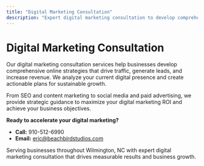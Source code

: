 ```yaml
---
title: "Digital Marketing Consultation"
description: "Expert digital marketing consultation to develop comprehensive strategies that drive traffic, generate leads, and grow your business online."
---
```


# Digital Marketing Consultation

Our digital marketing consultation services help businesses develop comprehensive online strategies that drive traffic, generate leads, and increase revenue. We analyze your current digital presence and create actionable plans for sustainable growth.

From SEO and content marketing to social media and paid advertising, we provide strategic guidance to maximize your digital marketing ROI and achieve your business objectives.

**Ready to accelerate your digital marketing?**
- **Call:** 910-512-6990
- **Email:** eric@beachbirdstudios.com

Serving businesses throughout Wilmington, NC with expert digital marketing consultation that drives measurable results and business growth.